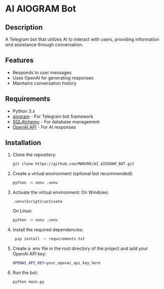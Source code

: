 # AI AIOGRAM Bot

## Description
A Telegram bot that utilizes AI to interact with users, providing information and assistance through conversation.

## Features
- Responds to user messages
- Uses OpenAI for generating responses
- Maintains conversation history

## Requirements
- Python 3.x
- [aiogram](https://github.com/aiogram/aiogram) - For Telegram bot framework
- [SQLAlchemy](https://www.sqlalchemy.org/) - For database management
- [OpenAI API](https://beta.openai.com/docs/) - For AI responses

## Installation

1. Clone the repository:
   ```bash
   git clone https://github.com/MARVRK/AI_AIOGRAM_BOT.git
2. Create a virtual environment (optional but recommended):
    ```bash
    python -m venv .venv
3. Activate the virtual environment:
   On Windows:
   ```
   .venv\Scripts\activate
   ```
   On Linux:
    ```bash
    python -m venv .venv
4. Install the required dependencies:
    ```bash
     pip install -r requirements.txt
5. Create a .env file in the root directory of the project and add your OpenAI API key:
    ```bash
   OPENAI_API_KEY=your_openai_api_key_here
6. Run the bot:
    ```bash
   python main.py
